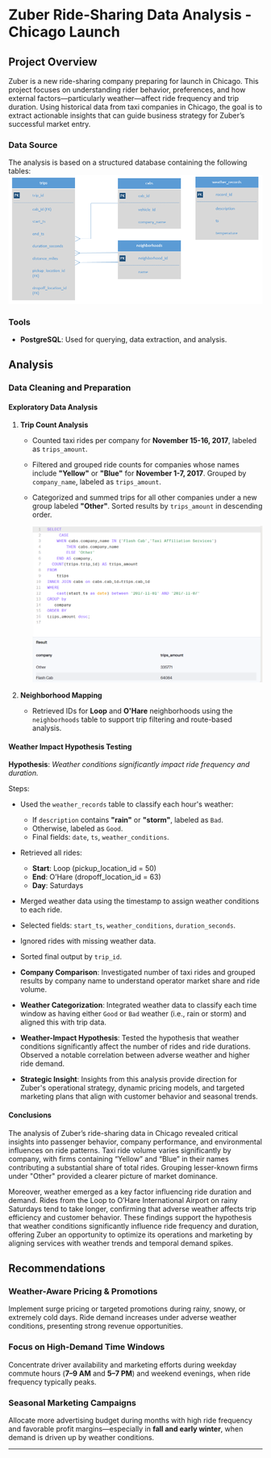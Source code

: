 
# Zuber Ride-Sharing Data Analysis - Chicago Launch

## Project Overview

Zuber is a new ride-sharing company preparing for launch in Chicago. This project focuses on understanding rider behavior, preferences, and how external factors—particularly weather—affect ride frequency and trip duration. Using historical data from taxi companies in Chicago, the goal is to extract actionable insights that can guide business strategy for Zuber’s successful market entry.

### Data Source

The analysis is based on a structured database containing the following tables:
<img src= "ERD.png" />

### Tools
- **PostgreSQL**: Used for querying, data extraction, and analysis.

## Analysis

### Data Cleaning and Preparation

#### Exploratory Data Analysis

1. **Trip Count Analysis**
   - Counted taxi rides per company for **November 15-16, 2017**, labeled as `trips_amount`.
   - Filtered and grouped ride counts for companies whose names include **"Yellow"** or **"Blue"** for **November 1-7, 2017**. Grouped by `company_name`, labeled as `trips_amount`.
   - Categorized and summed trips for all other companies under a new group labeled **"Other"**. Sorted results by `trips_amount` in descending order.

     <img src= "Task3.png "/>
     
2. **Neighborhood Mapping**
   - Retrieved IDs for **Loop** and **O'Hare** neighborhoods using the `neighborhoods` table to support trip filtering and route-based analysis.

#### Weather Impact Hypothesis Testing

**Hypothesis**: *Weather conditions significantly impact ride frequency and duration.*

Steps:
- Used the `weather_records` table to classify each hour's weather:
  - If `description` contains **"rain"** or **"storm"**, labeled as `Bad`.
  - Otherwise, labeled as `Good`.
  - Final fields: `date`, `ts`, `weather_conditions`.

- Retrieved all rides:
  - **Start**: Loop (pickup_location_id = 50)
  - **End**: O’Hare (dropoff_location_id = 63)
  - **Day**: Saturdays
- Merged weather data using the timestamp to assign weather conditions to each ride.
- Selected fields: `start_ts`, `weather_conditions`, `duration_seconds`.
- Ignored rides with missing weather data.
- Sorted final output by `trip_id`.



- **Company Comparison**: Investigated number of taxi rides and grouped results by company name to understand operator market share and ride volume.
- **Weather Categorization**: Integrated weather data to classify each time window as having either `Good` or `Bad` weather (i.e., rain or storm) and aligned this with trip data.
- **Weather-Impact Hypothesis**: Tested the hypothesis that weather conditions significantly affect the number of rides and ride durations. Observed a notable correlation between adverse weather and higher ride demand.
- **Strategic Insight**: Insights from this analysis provide direction for Zuber's operational strategy, dynamic pricing models, and targeted marketing plans that align with customer behavior and seasonal trends.


#### Conclusions

The analysis of Zuber’s ride-sharing data in Chicago revealed critical insights into passenger behavior, company performance, and environmental influences on ride patterns. Taxi ride volume varies significantly by company, with firms containing “Yellow” and “Blue” in their names contributing a substantial share of total rides. Grouping lesser-known firms under "Other" provided a clearer picture of market dominance.

Moreover, weather emerged as a key factor influencing ride duration and demand. Rides from the Loop to O’Hare International Airport on rainy Saturdays tend to take longer, confirming that adverse weather affects trip efficiency and customer behavior. These findings support the hypothesis that weather conditions significantly influence ride frequency and duration, offering Zuber an opportunity to optimize its operations and marketing by aligning services with weather trends and temporal demand spikes.


## Recommendations

### Weather-Aware Pricing & Promotions
Implement surge pricing or targeted promotions during rainy, snowy, or extremely cold days. Ride demand increases under adverse weather conditions, presenting strong revenue opportunities.

### Focus on High-Demand Time Windows
Concentrate driver availability and marketing efforts during weekday commute hours (**7–9 AM** and **5–7 PM**) and weekend evenings, when ride frequency typically peaks.

### Seasonal Marketing Campaigns
Allocate more advertising budget during months with high ride frequency and favorable profit margins—especially in **fall and early winter**, when demand is driven up by weather conditions.

---


